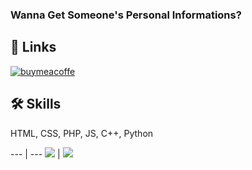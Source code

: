 ### Wanna Get Someone's Personal Informations?


## 🔗 Links
[![buymeacoffe](https://img.shields.io/badge/buy%20me%20a%20coffee-FFDD00?style=for-the-badge&logo=buymeacoffee&logoColor=black)](https://www.buymeacoffee.com/simpfey)


## 🛠 Skills
HTML, CSS, PHP, JS, C++, Python


--- | ---
![](https://github-readme-stats.vercel.app/api?username=Simpfey&show_icons=true&theme=tokyonight) | ![](https://github-readme-stats.vercel.app/api/top-langs/?username=Simpfey&show_icons=true&theme=tokyonight&layout=compact&langs_count=8)
